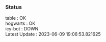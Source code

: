 ### Status


table : OK  
hogwarts : OK  
icy-bot : DOWN  
Latest Update : 2023-06-09 19:06:53.821625
